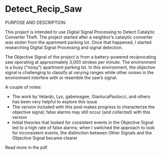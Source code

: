 # Detect_Recip_Saw

PURPOSE AND DESCRIPTION:

This project is intended to use Digital Signal Processing to Detect Catalytic Converter Theft.  The project started after a neighbor’s catalytic converter was stolen from the apartment parking lot.  Once that happened, I started researching Digital Signal Processing and signal detection.

The Objective Signal of the project is from a battery-powered reciprocating saw operating at approximately 3,000 strokes per minute.  The environment is a busy (“noisy”) apartment parking lot.  In this environment, the objective signal is challenging to classify at varying ranges while other noises in the environment interfere with or resemble the saw’s signal.  

A couple of notes:
-	The work by Velardo, Lys, gabemagee, GianlucaPaolocci, and others has been very helpful to explore this issue
-	The version included with this post makes progress to characterize the objective signal; false alarms may still occur (and collected) with this version
-	Initial theories that looked for consistent events in the Objective Signal led to a high rate of false alarms; when I switched the approach to look for inconsistent events, the distinction between Other Signals and the Objective Signal became clearer

Read more in the pdf.
